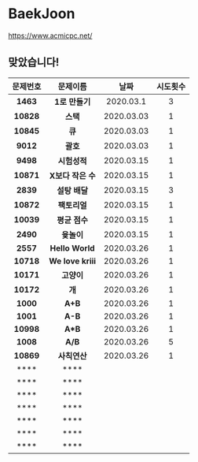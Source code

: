 ﻿# BaekJoon
https://www.acmicpc.net/

**맞았습니다!**
---
| 문제번호 | 문제이름 | 날짜 | 시도횟수|
|:-----:|:-----:|:--:|:-----:|
| **1463**|**1로 만들기**|2020.03.1|3|
| **10828**|**스택** |2020.03.03|1|
| **10845**|**큐**|2020.03.03|1|
| **9012**|**괄호** |2020.03.03|1|
|**9498**|**시험성적**|2020.03.15|1|
|**10871**|**X보다 작은 수**|2020.03.15|1|
|**2839**|**설탕 배달**|2020.03.15|3|
|**10872**|**팩토리얼**|2020.03.15|1|
|**10039**|**평균 점수**|2020.03.15|1|
|**2490**|**윷놀이**|2020.03.15|1|
|**2557**|**Hello World**|2020.03.26|1|
|**10718**|**We love kriii**|2020.03.26|1|
|**10171**|**고양이**|2020.03.26|1|
|**10172**|**개**|2020.03.26|1|
|**1000**|**A+B**|2020.03.26|1|
|**1001**|**A-B**|2020.03.26|1|
|**10998**|**A\*B**|2020.03.26|1|
|**1008**|**A/B**|2020.03.26|5|
|**10869**|**사칙연산**|2020.03.26|1|
|****|****|||
|****|****|||
|****|****|||
|****|****|||
|****|****|||
|****|****|||
|****|****|||